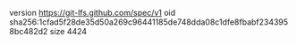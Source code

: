version https://git-lfs.github.com/spec/v1
oid sha256:1cfad5f28de35d50a269c96441185de748dda08c1dfe8fbabf2343958bc482d2
size 4424
